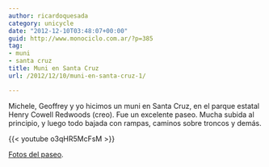 ```yaml
---
author: ricardoquesada
category: unicycle
date: "2012-12-10T03:48:07+00:00"
guid: http://www.monociclo.com.ar/?p=385
tag:
- muni
- santa cruz
title: Muni en Santa Cruz
url: /2012/12/10/muni-en-santa-cruz-1/

---
```


Michele, Geoffrey y yo hicimos un muni en Santa Cruz, en el parque estatal Henry
Cowell Redwoods (creo).
Fue un excelente paseo.
Mucha subida al principio, y luego todo bajada con rampas, caminos sobre troncos
y demás.

{{< youtube o3qHR5McFsM >}}

[Fotos del paseo](https://photos.app.goo.gl/6cnhDKLPRBFs6BCP7).
